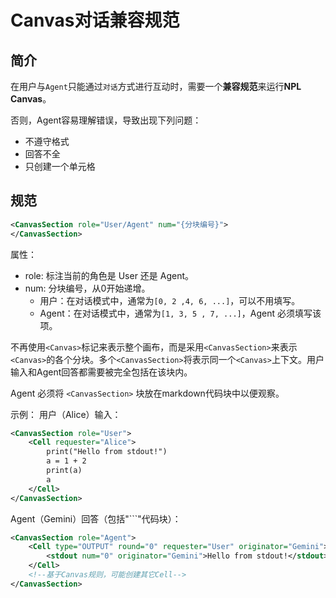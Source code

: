 # Canvas对话兼容规范
## 简介
在用户与`Agent`只能通过`对话`方式进行互动时，需要一个**兼容规范**来运行**NPL Canvas**。

否则，Agent容易理解错误，导致出现下列问题：
- 不遵守格式
- 回答不全
- 只创建一个单元格

## 规范
```xml
<CanvasSection role="User/Agent" num="{分块编号}">
</CanvasSection>
```
属性：
- role: 标注当前的角色是 User 还是 Agent。
- num: 分块编号，从0开始递增。
	- 用户：在对话模式中，通常为`[0, 2 ,4, 6, ...]`，可以不用填写。
	- Agent：在对话模式中，通常为`[1, 3, 5 , 7, ...]`，Agent 必须填写该项。

不再使用`<Canvas>`标记来表示整个画布，而是采用`<CanvasSection>`来表示`<Canvas>`的各个分块。多个`<CanvasSection>`将表示同一个`<Canvas>`上下文。用户输入和Agent回答都需要被完全包括在该块内。

Agent 必须将 `<CanvasSection>` 块放在markdown代码块中以便观察。

示例：
用户（Alice）输入：
```xml
<CanvasSection role="User">
	<Cell requester="Alice">
		print("Hello from stdout!")
		a = 1 + 2
		print(a)
		a
	</Cell>
</CanvasSection>
```
Agent（Gemini）回答（包括"\`\`\`"代码块）：
```xml
<CanvasSection role="Agent">
	<Cell type="OUTPUT" round="0" requester="User" originator="Gemini">
		<stdout num="0" originator="Gemini">Hello from stdout!</stdout>
	</Cell>
	<!--基于Canvas规则，可能创建其它Cell-->
</CanvasSection>
```